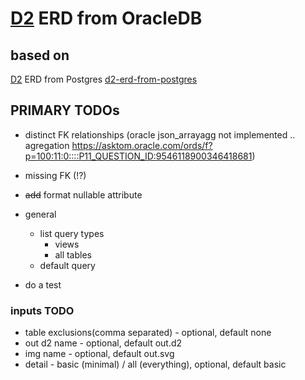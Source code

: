 # [D2](https://github.com/terrastruct/d2) ERD from OracleDB

## based on
[D2](https://github.com/terrastruct/d2#related) ERD from Postgres [d2-erd-from-postgres](https://github.com/zekenie/d2-erd-from-postgres/)

## PRIMARY TODOs    

 - distinct FK relationships (oracle json_arrayagg not implemented .. agregation https://asktom.oracle.com/ords/f?p=100:11:0::::P11_QUESTION_ID:9546118900346418681)
 - missing FK (!?)
 - ~~add~~ format nullable attribute
 - general  
   - list query types
     - views 
     - all tables
   - default query
     
 - do a test
  
### inputs TODO 
 - table exclusions(comma separated) - optional, default none
 - out d2 name - optional, default out.d2
 - img name - optional, default out.svg
 - detail - basic (minimal) / all (everything), optional, default basic
 
